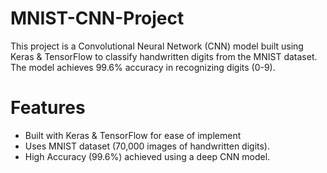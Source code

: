 # MNIST-CNN-Project 

This project is a Convolutional Neural Network (CNN) model built using Keras & TensorFlow to classify handwritten digits from the MNIST dataset. The model achieves 99.6% accuracy in recognizing digits (0-9).
# Features 
- Built with Keras & TensorFlow for ease of implement
- Uses MNIST dataset (70,000 images of handwritten digits).
- High Accuracy (99.6%) achieved using a deep CNN model. 
